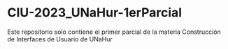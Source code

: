 # CIU-2023_UNaHur-1erParcial
Este repositorio solo contiene el primer parcial de la materia Construcción de Interfaces de Usuario de UNaHur
